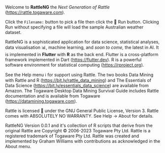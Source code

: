 Welcome to **RattleNG** the *Next Generation of Rattle*
(https://rattle.togaware.com).

Click the `Filename:` button to pick a file then click the 🏃 Run
button. Clicking Run without specifying a file will load the sample
Australian weather dataset.

RattleNG is a sophisticated application for data science, statistical
analyses, data visualisation 📊, machine learning, and *soon to come,*
the latest in AI. It is implemented in **Flutter** with **R** as the
back end. Flutter is a cross-platform framework implemented in Dart
(https://flutter.dev). R is a powerful software environment for
statistical computing (https://rproject.org).

See the Help menu ℹ for support using Rattle. The two books Data
Mining with Rattle and R (https://bit.ly/rattle_data_mining) and The
Essentials of Data Science (https://bit.ly/essentials_data_science)
are available from Amazon. The Togaware Desktop Data Mining Survival
Guide includes Rattle documentation and is available from Togaware
(https://datamining.togaware.com).

Rattle is licensed 🪪 under the GNU General Public License,
Version 3. Rattle comes with ABSOLUTELY NO WARRANTY. See Help -> About
for details.

RattleNG Version 0.0.1 and it's collection of R scripts that derive
from the original Rattle are Copyright © 2006-2023 Togaware Pty
Ltd. Rattle is a registered trademark of Togaware Pty Ltd. Rattle was
created and implemented by Graham Williams with contributions as
acknowledged in the About menu.
